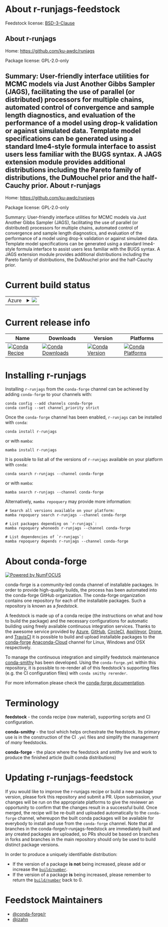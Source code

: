 About r-runjags-feedstock
=========================

Feedstock license: [BSD-3-Clause](https://github.com/conda-forge/r-runjags-feedstock/blob/main/LICENSE.txt)

About r-runjags
---------------

Home: https://github.com/ku-awdc/runjags

Package license: GPL-2.0-only

Summary: User-friendly interface utilities for MCMC models via Just Another Gibbs Sampler (JAGS), facilitating the use of parallel (or distributed) processors for multiple chains, automated control of convergence and sample length diagnostics, and evaluation of the performance of a model using drop-k validation or against simulated data. Template model specifications can be generated using a standard lme4-style formula interface to assist users less familiar with the BUGS syntax.  A JAGS extension module provides additional distributions including the Pareto family of distributions, the DuMouchel prior and the half-Cauchy prior.
About r-runjags
---------------

Home: https://github.com/ku-awdc/runjags

Package license: GPL-2.0-only

Summary: User-friendly interface utilities for MCMC models via Just Another Gibbs Sampler (JAGS), facilitating the use of parallel (or distributed) processors for multiple chains, automated control of convergence and sample length diagnostics, and evaluation of the performance of a model using drop-k validation or against simulated data. Template model specifications can be generated using a standard lme4-style formula interface to assist users less familiar with the BUGS syntax.  A JAGS extension module provides additional distributions including the Pareto family of distributions, the DuMouchel prior and the half-Cauchy prior.

Current build status
====================


<table>
    
  <tr>
    <td>Azure</td>
    <td>
      <details>
        <summary>
          <a href="https://dev.azure.com/conda-forge/feedstock-builds/_build/latest?definitionId=13389&branchName=main">
            <img src="https://dev.azure.com/conda-forge/feedstock-builds/_apis/build/status/r-runjags-feedstock?branchName=main">
          </a>
        </summary>
        <table>
          <thead><tr><th>Variant</th><th>Status</th></tr></thead>
          <tbody><tr>
              <td>linux_64_r_base4.2</td>
              <td>
                <a href="https://dev.azure.com/conda-forge/feedstock-builds/_build/latest?definitionId=13389&branchName=main">
                  <img src="https://dev.azure.com/conda-forge/feedstock-builds/_apis/build/status/r-runjags-feedstock?branchName=main&jobName=linux&configuration=linux%20linux_64_r_base4.2" alt="variant">
                </a>
              </td>
            </tr><tr>
              <td>linux_64_r_base4.3</td>
              <td>
                <a href="https://dev.azure.com/conda-forge/feedstock-builds/_build/latest?definitionId=13389&branchName=main">
                  <img src="https://dev.azure.com/conda-forge/feedstock-builds/_apis/build/status/r-runjags-feedstock?branchName=main&jobName=linux&configuration=linux%20linux_64_r_base4.3" alt="variant">
                </a>
              </td>
            </tr><tr>
              <td>osx_64_r_base4.2</td>
              <td>
                <a href="https://dev.azure.com/conda-forge/feedstock-builds/_build/latest?definitionId=13389&branchName=main">
                  <img src="https://dev.azure.com/conda-forge/feedstock-builds/_apis/build/status/r-runjags-feedstock?branchName=main&jobName=osx&configuration=osx%20osx_64_r_base4.2" alt="variant">
                </a>
              </td>
            </tr><tr>
              <td>osx_64_r_base4.3</td>
              <td>
                <a href="https://dev.azure.com/conda-forge/feedstock-builds/_build/latest?definitionId=13389&branchName=main">
                  <img src="https://dev.azure.com/conda-forge/feedstock-builds/_apis/build/status/r-runjags-feedstock?branchName=main&jobName=osx&configuration=osx%20osx_64_r_base4.3" alt="variant">
                </a>
              </td>
            </tr>
          </tbody>
        </table>
      </details>
    </td>
  </tr>
</table>

Current release info
====================

| Name | Downloads | Version | Platforms |
| --- | --- | --- | --- |
| [![Conda Recipe](https://img.shields.io/badge/recipe-r--runjags-green.svg)](https://anaconda.org/conda-forge/r-runjags) | [![Conda Downloads](https://img.shields.io/conda/dn/conda-forge/r-runjags.svg)](https://anaconda.org/conda-forge/r-runjags) | [![Conda Version](https://img.shields.io/conda/vn/conda-forge/r-runjags.svg)](https://anaconda.org/conda-forge/r-runjags) | [![Conda Platforms](https://img.shields.io/conda/pn/conda-forge/r-runjags.svg)](https://anaconda.org/conda-forge/r-runjags) |

Installing r-runjags
====================

Installing `r-runjags` from the `conda-forge` channel can be achieved by adding `conda-forge` to your channels with:

```
conda config --add channels conda-forge
conda config --set channel_priority strict
```

Once the `conda-forge` channel has been enabled, `r-runjags` can be installed with `conda`:

```
conda install r-runjags
```

or with `mamba`:

```
mamba install r-runjags
```

It is possible to list all of the versions of `r-runjags` available on your platform with `conda`:

```
conda search r-runjags --channel conda-forge
```

or with `mamba`:

```
mamba search r-runjags --channel conda-forge
```

Alternatively, `mamba repoquery` may provide more information:

```
# Search all versions available on your platform:
mamba repoquery search r-runjags --channel conda-forge

# List packages depending on `r-runjags`:
mamba repoquery whoneeds r-runjags --channel conda-forge

# List dependencies of `r-runjags`:
mamba repoquery depends r-runjags --channel conda-forge
```


About conda-forge
=================

[![Powered by
NumFOCUS](https://img.shields.io/badge/powered%20by-NumFOCUS-orange.svg?style=flat&colorA=E1523D&colorB=007D8A)](https://numfocus.org)

conda-forge is a community-led conda channel of installable packages.
In order to provide high-quality builds, the process has been automated into the
conda-forge GitHub organization. The conda-forge organization contains one repository
for each of the installable packages. Such a repository is known as a *feedstock*.

A feedstock is made up of a conda recipe (the instructions on what and how to build
the package) and the necessary configurations for automatic building using freely
available continuous integration services. Thanks to the awesome service provided by
[Azure](https://azure.microsoft.com/en-us/services/devops/), [GitHub](https://github.com/),
[CircleCI](https://circleci.com/), [AppVeyor](https://www.appveyor.com/),
[Drone](https://cloud.drone.io/welcome), and [TravisCI](https://travis-ci.com/)
it is possible to build and upload installable packages to the
[conda-forge](https://anaconda.org/conda-forge) [Anaconda-Cloud](https://anaconda.org/)
channel for Linux, Windows and OSX respectively.

To manage the continuous integration and simplify feedstock maintenance
[conda-smithy](https://github.com/conda-forge/conda-smithy) has been developed.
Using the ``conda-forge.yml`` within this repository, it is possible to re-render all of
this feedstock's supporting files (e.g. the CI configuration files) with ``conda smithy rerender``.

For more information please check the [conda-forge documentation](https://conda-forge.org/docs/).

Terminology
===========

**feedstock** - the conda recipe (raw material), supporting scripts and CI configuration.

**conda-smithy** - the tool which helps orchestrate the feedstock.
                   Its primary use is in the construction of the CI ``.yml`` files
                   and simplify the management of *many* feedstocks.

**conda-forge** - the place where the feedstock and smithy live and work to
                  produce the finished article (built conda distributions)


Updating r-runjags-feedstock
============================

If you would like to improve the r-runjags recipe or build a new
package version, please fork this repository and submit a PR. Upon submission,
your changes will be run on the appropriate platforms to give the reviewer an
opportunity to confirm that the changes result in a successful build. Once
merged, the recipe will be re-built and uploaded automatically to the
`conda-forge` channel, whereupon the built conda packages will be available for
everybody to install and use from the `conda-forge` channel.
Note that all branches in the conda-forge/r-runjags-feedstock are
immediately built and any created packages are uploaded, so PRs should be based
on branches in forks and branches in the main repository should only be used to
build distinct package versions.

In order to produce a uniquely identifiable distribution:
 * If the version of a package **is not** being increased, please add or increase
   the [``build/number``](https://docs.conda.io/projects/conda-build/en/latest/resources/define-metadata.html#build-number-and-string).
 * If the version of a package **is** being increased, please remember to return
   the [``build/number``](https://docs.conda.io/projects/conda-build/en/latest/resources/define-metadata.html#build-number-and-string)
   back to 0.

Feedstock Maintainers
=====================

* [@conda-forge/r](https://github.com/conda-forge/r/)
* [@izahn](https://github.com/izahn/)

